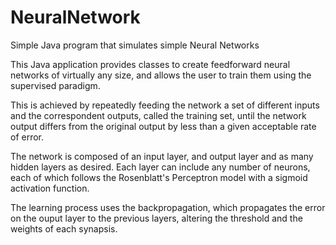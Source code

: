 # NeuralNetwork
Simple Java program that simulates simple Neural Networks

This Java application provides classes to create feedforward neural networks of virtually any size, and allows the user to train them using the supervised paradigm.

This is achieved by repeatedly feeding the network a set of different inputs and the correspondent outputs, called the training set, until the network output differs from the original output by less than a given acceptable rate of error.

The network is composed of an input layer, and output layer and as many hidden layers as desired.
Each layer can include any number of neurons, each of which follows the Rosenblatt's Perceptron model with a sigmoid activation function.

The learning process uses the backpropagation, which propagates the error on the ouput layer to the previous layers, altering the threshold and the weights of each synapsis.
